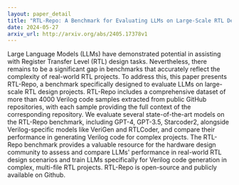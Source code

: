 ```yaml
---
layout: paper_detail
title: "RTL-Repo: A Benchmark for Evaluating LLMs on Large-Scale RTL Design Projects"
date: 2024-05-27
arxiv_url: http://arxiv.org/abs/2405.17378v1
---
```


Large Language Models (LLMs) have demonstrated potential in assisting with Register Transfer Level (RTL) design tasks. Nevertheless, there remains to be a significant gap in benchmarks that accurately reflect the complexity of real-world RTL projects. To address this, this paper presents RTL-Repo, a benchmark specifically designed to evaluate LLMs on large-scale RTL design projects. RTL-Repo includes a comprehensive dataset of more than 4000 Verilog code samples extracted from public GitHub repositories, with each sample providing the full context of the corresponding repository. We evaluate several state-of-the-art models on the RTL-Repo benchmark, including GPT-4, GPT-3.5, Starcoder2, alongside Verilog-specific models like VeriGen and RTLCoder, and compare their performance in generating Verilog code for complex projects. The RTL-Repo benchmark provides a valuable resource for the hardware design community to assess and compare LLMs' performance in real-world RTL design scenarios and train LLMs specifically for Verilog code generation in complex, multi-file RTL projects. RTL-Repo is open-source and publicly available on Github.
